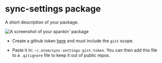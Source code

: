 # sync-settings package

A short description of your package.

![A screenshot of your spankin' package](https://f.cloud.github.com/assets/69169/2290250/c35d867a-a017-11e3-86be-cd7c5bf3ff9b.gif)



- Create a github token [here](https://github.com/settings/tokens/new) and must include the
  `gist` scope.

- Paste it in: `~/.atom/sync-settings-gist.token`. You can then add this file to a `.gitignore` file to
keep it out of public repos.
